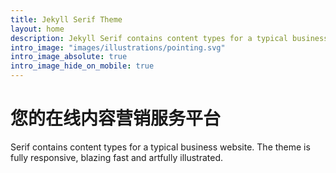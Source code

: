 ```yaml
---
title: Jekyll Serif Theme
layout: home
description: Jekyll Serif contains content types for a typical business website. The theme is fully responsive, blazing fast and artfully illustrated.
intro_image: "images/illustrations/pointing.svg"
intro_image_absolute: true
intro_image_hide_on_mobile: true
---
```


# 您的在线内容营销服务平台

Serif contains content types for a typical business website. The theme is fully responsive, blazing fast and artfully illustrated.
